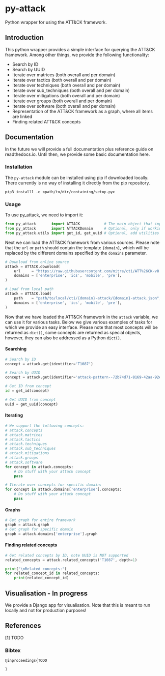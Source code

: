 # py-attack
Python wrapper for using the ATT&amp;CK framework.

## Introduction
This python wrapper provides a simple interface for querying the ATT&CK framework.
Among other things, we provide the following functionality:
 * Search by ID
 * Search by UUID
 * Iterate over matrices (both overall and per domain)
 * Iterate over tactics (both overall and per domain)
 * Iterate over techniques (both overall and per domain)
 * Iterate over sub_techniques (both overall and per domain)
 * Iterate over mitigations (both overall and per domain)
 * Iterate over groups (both overall and per domain)
 * Iterate over software (both overall and per domain)
 * Representation of the ATT&CK framework as a graph, where all items are linked
 * Finding related ATT&CK concepts

## Documentation
In the future we will provide a full documentation plus reference guide on readthedocs.io.
Until then, we provide some basic documentation here.

### Installation
The `py-attack` module can be installed using pip if downloaded locally.
There currently is no way of installing it directly from the pip repository.

```
pip3 installl -e <path/to/dir/containing/setup.py>
```

### Usage
To use py_attack, we need to import it:
```python
from py_attack       import ATTACK           # The main object that implements the ATT&CK framework
from py_attack       import ATTACKDomain     # Optional, only if working with a single domain
from py_attack.utils import get_id, get_uuid # Optional, add utilities
```

Next we can load the ATT&CK framework from various sources.
Please note that the `url` or `path` should contain the template `{domain}`, which will be replaced by the different domains specified by the `domains` parameter.
```python
# Download from online source
attack = ATTACK.download(
    url     = "https://raw.githubusercontent.com/mitre/cti/ATT%26CK-v8.2/{domain}-attack/{domain}-attack.json",
    domains = ['enterprise', 'ics', 'mobile', 'pre'],
)

# Load from local path
attack = ATTACK.load(
    path    = "path/to/local/cti/{domain}-attack/{domain}-attack.json",
    domains = ['enterprise', 'ics', 'mobile', 'pre'],
)
```

Now that we have loaded the ATT&CK framework in the `attack` variable, we can use it for various tasks.
Below we give various examples of tasks for which we provide an easy interface.
Please note that most concepts will be returned as `dict()`, some concepts are returned as special objects, however, they can also be addressed as a Python `dict()`.

#### Searching
```python
# Search by ID
concept = attack.get(identifier='T1087')

# Search by UUID
concept = attack.get(identifier='attack-pattern--72b74d71-8169-42aa-92e0-e7b04b9f5a08')

# Get ID from concept
id = get_id(concept)

# Get UUID from concept
uuid = get_uuid(concept)
```

#### Iterating
```python
# We support the following concepts:
# attack.concepts
# attack.matrices
# attack.tactics
# attack.techniques
# attack.sub_techniques
# attack.mitigations
# attack.groups
# attack.software
for concept in attack.concepts:
    # Do stuff with your attack concept
    pass

# Iterate over concepts for specific domain:
for concept in attack.domains['enterprise'].concepts:
    # Do stuff with your attack concept
    pass
```

#### Graphs
```python
# Get graph for entire framework
graph = attack.graph
# Get graph for specific domain
graph = attack.domains['enterprise'].graph
```

#### Finding related concepts
```python
# Get related concepts by ID, note UUID is NOT supported
related_concepts = attack.related_concepts('T1087', depth=1)

print("\nRelated concepts:")
for related_concept_id in related_concepts:
    print(related_concept_id)
```

## Visualisation - In progress
We provide a Django app for visualisation.
Note that this is meant to run locally and not for production purposes!

## References
[1] TODO

### Bibtex
```
@inproceedings{TODO

}
```
